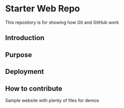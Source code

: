 # Starter Web Repo

This repository is for showing how Git and GitHub work
## Introduction
## Purpose
## Deployment
## How to contribute
Sample website with plenty of files for demos